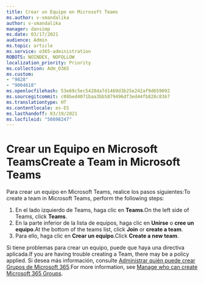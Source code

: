 ```yaml
---
title: Crear un Equipo en Microsoft Teams
ms.author: v-smandalika
author: v-smandalika
manager: dansimp
ms.date: 03/17/2021
audience: Admin
ms.topic: article
ms.service: o365-administration
ROBOTS: NOINDEX, NOFOLLOW
localization_priority: Priority
ms.collection: Adm_O365
ms.custom:
- "9828"
- "9004618"
ms.openlocfilehash: 53e69c5ec5428da7d1469d3b25e242af9d659092
ms.sourcegitcommit: c08bed4071baa3bb5879496df3ed44fb828c8367
ms.translationtype: HT
ms.contentlocale: es-ES
ms.lasthandoff: 03/19/2021
ms.locfileid: "50898247"
---
```

# <a name="create-a-team-in-microsoft-teams"></a><span data-ttu-id="4a04c-102">Crear un Equipo en Microsoft Teams</span><span class="sxs-lookup"><span data-stu-id="4a04c-102">Create a Team in Microsoft Teams</span></span>

<span data-ttu-id="4a04c-103">Para crear un equipo en Microsoft Teams, realice los pasos siguientes:</span><span class="sxs-lookup"><span data-stu-id="4a04c-103">To create a team in Microsoft Teams, perform the following steps:</span></span>

1. <span data-ttu-id="4a04c-104">En el lado izquierdo de Teams, haga clic en **Teams**.</span><span class="sxs-lookup"><span data-stu-id="4a04c-104">On the left side of Teams, click **Teams**.</span></span>
2. <span data-ttu-id="4a04c-105">En la parte inferior de la lista de equipos, haga clic en **Unirse** o **cree un equipo**.</span><span class="sxs-lookup"><span data-stu-id="4a04c-105">At the bottom of the teams list, click **Join** or **create a team**.</span></span>
3. <span data-ttu-id="4a04c-106">Para ello, haga clic en **Crear un equipo**.</span><span class="sxs-lookup"><span data-stu-id="4a04c-106">Click **Create a new team**.</span></span>

<span data-ttu-id="4a04c-107">Si tiene problemas para crear un equipo, puede que haya una directiva aplicada.</span><span class="sxs-lookup"><span data-stu-id="4a04c-107">If you are having trouble creating a Team, there may be a policy applied.</span></span> <span data-ttu-id="4a04c-108">Si desea más información, consulte [Administrar quién puede crear Grupos de Microsoft 365](https://docs.microsoft.com/microsoft-365/solutions/manage-creation-of-groups).</span><span class="sxs-lookup"><span data-stu-id="4a04c-108">For more information, see [Manage who can create Microsoft 365 Groups](https://docs.microsoft.com/microsoft-365/solutions/manage-creation-of-groups).</span></span>